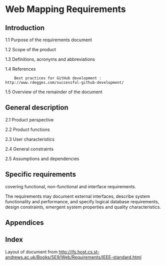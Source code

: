 # Web Mapping Requirements

##   Introduction

  1.1   Purpose of the requirements document

  1.2   Scope of the product

  1.3   Definitions, acronyms and abbreviations

  1.4   References

        Best practices for GitHub development : http://www.rdegges.com/successful-github-development/

  1.5   Overview of the remainder of the document

##    General description

  2.1   Product perspective

  2.2   Product functions

  2.3   User characteristics

  2.4   General constraints

  2.5   Assumptions and dependencies

## Specific requirements

covering functional, non-functional and interface requirements.


The requirements may document external interfaces, describe system functionality and performance, and specify logical database requirements, design constraints, emergent system properties and quality characteristics.

## Appendices

## Index



Layout of document from
http://ifs.host.cs.st-andrews.ac.uk/Books/SE9/Web/Requirements/IEEE-standard.html
